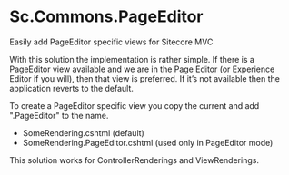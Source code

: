 # Sc.Commons.PageEditor
Easily add PageEditor specific views for Sitecore MVC

With this solution the implementation is rather simple. If there is a PageEditor view available and we are in the Page Editor (or Experience Editor if you will), then that view is preferred. If it’s not available then the application reverts to the default.

To create a PageEditor specific view you copy the current and add ".PageEditor" to the name.
- SomeRendering.cshtml (default)
- SomeRendering.PageEditor.cshtml (used only in PageEditor mode)

This solution works for ControllerRenderings and ViewRenderings.
